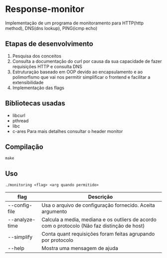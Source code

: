 # Response-monitor

Implementação de um programa de monitoramento para HTTP(http method), DNS(dns lookup), PING(icmp echo)

## Etapas de desenvolvimento
1. Pesquisa dos conceitos
2. Consulta a documentação do curl por causa da sua capacidade de fazer requisições HTTP e consulta DNS
3. Estruturação baseado em OOP devido ao encapsulamento e ao polimorfismo que vai nos permitir simplificar o frontend e facilitar a extensibilidade
4. Implementação das flags

## Bibliotecas usadas
 - libcurl
 - pthread
 - libc
 - c-ares
Para mais detalhes consultar o header monitor

## Compilação
```
make
```

## Uso
```
./monitoring <flag> <arg quando permitido>
```
|flag| Descrição |
|----|-----------|
| --config-file | Usa o arquivo de configuração fornecido. Aceita argumento |
| --analyze-time | Calcula a media, mediana e os outliers de acordo com o protocolo (Não faz distinção de host) |
| --simplify | Conta quant requisições foram feitas agrupando por protocolo |
| --help | Mostra uma mensagem de ajuda |
